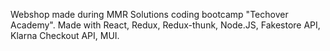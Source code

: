 Webshop made during MMR Solutions coding bootcamp "Techover Academy".
Made with React, Redux, Redux-thunk, Node.JS, Fakestore API, Klarna Checkout API, MUI.
